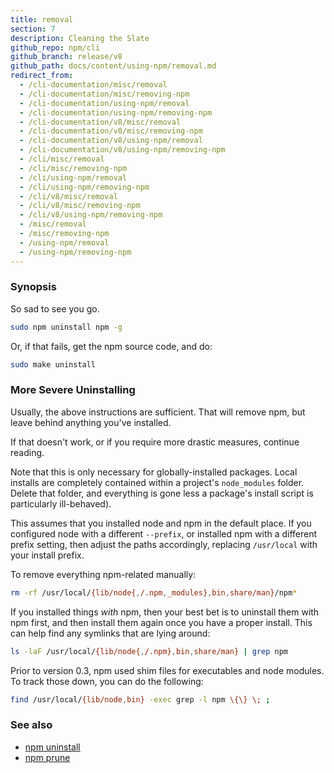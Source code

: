 ```yaml
---
title: removal
section: 7
description: Cleaning the Slate
github_repo: npm/cli
github_branch: release/v8
github_path: docs/content/using-npm/removal.md
redirect_from:
  - /cli-documentation/misc/removal
  - /cli-documentation/misc/removing-npm
  - /cli-documentation/using-npm/removal
  - /cli-documentation/using-npm/removing-npm
  - /cli-documentation/v8/misc/removal
  - /cli-documentation/v8/misc/removing-npm
  - /cli-documentation/v8/using-npm/removal
  - /cli-documentation/v8/using-npm/removing-npm
  - /cli/misc/removal
  - /cli/misc/removing-npm
  - /cli/using-npm/removal
  - /cli/using-npm/removing-npm
  - /cli/v8/misc/removal
  - /cli/v8/misc/removing-npm
  - /cli/v8/using-npm/removing-npm
  - /misc/removal
  - /misc/removing-npm
  - /using-npm/removal
  - /using-npm/removing-npm
---
```


### Synopsis

So sad to see you go.

```bash
sudo npm uninstall npm -g
```

Or, if that fails, get the npm source code, and do:

```bash
sudo make uninstall
```

### More Severe Uninstalling

Usually, the above instructions are sufficient.  That will remove
npm, but leave behind anything you've installed.

If that doesn't work, or if you require more drastic measures,
continue reading.

Note that this is only necessary for globally-installed packages.  Local
installs are completely contained within a project's `node_modules`
folder.  Delete that folder, and everything is gone less a package's
install script is particularly ill-behaved).

This assumes that you installed node and npm in the default place.  If
you configured node with a different `--prefix`, or installed npm with a
different prefix setting, then adjust the paths accordingly, replacing
`/usr/local` with your install prefix.

To remove everything npm-related manually:

```bash
rm -rf /usr/local/{lib/node{,/.npm,_modules},bin,share/man}/npm*
```

If you installed things *with* npm, then your best bet is to uninstall
them with npm first, and then install them again once you have a
proper install.  This can help find any symlinks that are lying
around:

```bash
ls -laF /usr/local/{lib/node{,/.npm},bin,share/man} | grep npm
```

Prior to version 0.3, npm used shim files for executables and node
modules.  To track those down, you can do the following:

```bash
find /usr/local/{lib/node,bin} -exec grep -l npm \{\} \; ;
```

### See also

* [npm uninstall](/cli/v8/commands/npm-uninstall)
* [npm prune](/cli/v8/commands/npm-prune)
